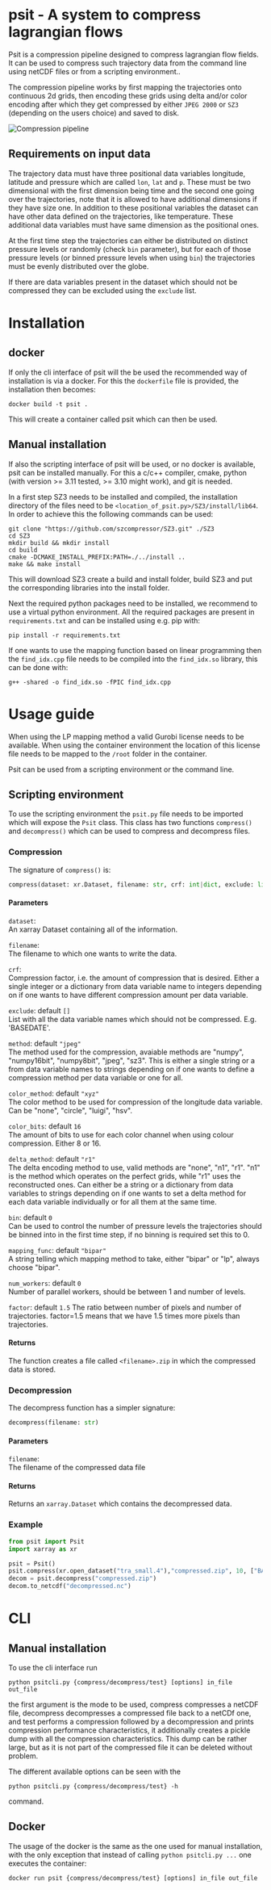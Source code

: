 # psit - A system to compress lagrangian flows

Psit is a compression pipeline designed to compress lagrangian flow fields. It can be used to compress such trajectory data from the command line using netCDF files or from a scripting environment..

The compression pipeline works by first mapping the trajectories onto continuous 2d grids, then encoding these grids using delta and/or color encoding after which they get compressed by either `JPEG 2000` or `SZ3` (depending on the users choice) and saved to disk.

![Compression pipeline](resources/general_diagram.jpg)

## Requirements on input data

The trajectory data must have three positional data variables longitude, latitude and pressure which are called `lon`, `lat` and `p`. These must be two dimensional with the first dimension being time and the second one going over the trajectories, note that it is allowed to have additional dimensions if they have size one. In addition to these positional variables the dataset can have other data defined on the trajectories, like temperature. These additional data variables must have same dimension as the positional ones. 

At the first time step the trajectories can either be distributed on distinct pressure levels or randomly (check `bin` parameter), but for each of those pressure levels (or binned pressure levels when using `bin`) the trajectories must be evenly distributed over the globe.

If there are data variables present in the dataset which should not be compressed they can be excluded using the `exclude` list.

# Installation

## docker
If only the cli interface of psit will the be used the recommended way of installation is via a docker. For this the `dockerfile` file is provided, the installation then becomes:
```
docker build -t psit .
```
This will create a container called psit which can then be used.


## Manual installation

If also the scripting interface of psit will be used, or no docker is available, psit can be installed manually. For this a c/c++ compiler, cmake, python (with version >= 3.11 tested, >= 3.10 might work), and git is needed.

In a first step SZ3 needs to be installed and compiled, the installation directory of the files need to be `<location_of_psit.py>/SZ3/install/lib64`. In order to achieve this the following commands can be used:
```
git clone "https://github.com/szcompressor/SZ3.git" ./SZ3
cd SZ3
mkdir build && mkdir install
cd build
cmake -DCMAKE_INSTALL_PREFIX:PATH=./../install ..
make && make install
```
This will download SZ3 create a build and install folder, build SZ3 and put the corresponding libraries into the install folder.

Next the required python packages need to be installed, we recommend to use a virtual python environment. All the required packages are present in `requirements.txt` and can be installed using e.g. pip with:
```
pip install -r requirements.txt
```

If one wants to use the mapping function based on linear programming then the `find_idx.cpp` file needs to be compiled into the `find_idx.so` library, this can be done with:
```
g++ -shared -o find_idx.so -fPIC find_idx.cpp
```


# Usage guide

When using the LP mapping method a valid Gurobi license needs to be available. When using the container environment the location of this license file needs to be mapped to the `/root` folder in the container. 

Psit can be used from a scripting environment or the command line.

## Scripting environment
To use the scripting environment the `psit.py` file needs to be imported which will expose the `Psit` class. This class has two functions `compress()` and `decompress()` which can be used to compress and decompress files.

### Compression
The signature of `compress()` is:
```python
compress(dataset: xr.Dataset, filename: str, crf: int|dict, exclude: list = [], method: str|dict = "jpeg", color_method: str = "xyz", color_bits: int = 16, delta_method: str|dict = "r1", bin: int = 0, mapping_func: str = "bipar", num_workers: int = 1, factor: float = 1.5)
```
#### Parameters

`dataset`:\
An xarray Dataset containing all of the information.

`filename`:\
The filename to which one wants to write the data.

`crf`:\
Compression factor, i.e. the amount of compression that is desired. Either a single integer or a dictionary from data variable name to integers depending on if one wants to have different compression amount per data variable.

`exclude`: default `[]`\
List with all the data variable names which should not be compressed. E.g. 'BASEDATE'.

`method`: default `"jpeg"`\
The method used for the compression, avaiable methods are "numpy", "numpy16bit", "numpy8bit", "jpeg", "sz3". This is either a single string or a from data variable names to strings depending on if one wants to define a compression method per data variable or one for all.

`color_method`: default `"xyz"`\
The color method to be used for compression of the longitude data variable. Can be "none", "circle", "luigi", "hsv".

`color_bits`: default `16`\
The amount of bits to use for each color channel when using colour compression. Either 8 or 16.

`delta_method`: default `"r1"`\
The delta encoding method to use, valid methods are "none", "n1", "r1". "n1" is the method which operates on the perfect grids, while "r1" uses the reconstructed ones. Can either be a string or a dictionary from data variables to strings depending on if one wants to set a delta method for each data variable individually or for all them at the same time.

`bin`: default `0`\
Can be used to control the number of pressure levels the trajectories should be binned into in the first time step, if no binning is required set this to 0.

`mapping_func`: default `"bipar"`\
A string telling which mapping method to take, either "bipar" or "lp", always choose "bipar".

`num_workers`: default `0`\
Number of parallel workers, should be between 1 and number of levels.

`factor`: default `1.5`
The ratio between number of pixels and number of trajectories. factor=1.5 means that we have 1.5 times more pixels than trajectories.

#### Returns
The function creates a file called `<filename>.zip` in which the compressed data is stored.


### Decompression
The decompress function has a simpler signature:
```python
decompress(filename: str)
```

#### Parameters

`filename`:\
The filename of the compressed data file

#### Returns
Returns an `xarray.Dataset` which contains the decompressed data.

### Example

```python
from psit import Psit
import xarray as xr

psit = Psit()
psit.compress(xr.open_dataset("tra_small.4"),"compressed.zip", 10, ["BASEDATE"], num_workers=26)
decom = psit.decompress("compressed.zip")
decom.to_netcdf("decompressed.nc")
```


# CLI
## Manual installation
To use the cli interface run
```
python psitcli.py {compress/decompress/test} [options] in_file out_file
```
the first argument is the mode to be used, compress compresses a netCDF file, decompress decompresses a compressed file back to a netCDf one, and test performs a compression followed by a decompression and prints compression performance characteristics, it additionally creates a pickle dump with all the compression characteristics. This dump can be rather large, but as it is not part of the compressed file it can be deleted without problem.

The different available options can be seen with the 
```
python psitcli.py {compress/decompress/test} -h
```
command.

## Docker 

The usage of the docker is the same as the one used for manual installation, with the only exception that instead of calling `python psitcli.py ...` one executes the container:
```
docker run psit {compress/decompress/test} [options] in_file out_file
```

